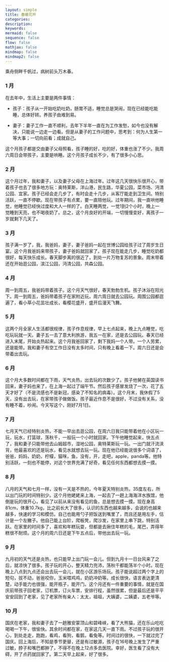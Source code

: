 ```yaml
---
layout: simple
title: 春暖花开
categories:
description:
keywords:
mermaid: false
sequence: false
flow: false
mathjax: false
mindmap: false
mindmap2: false
---
```


乘舟侧畔千帆过，病树前头万木春。

### 1 月

在去年中，生活上主要是两件事情：

- 孩子：孩子从一开始吃奶吐奶，肠胃不适，睡觉总是哭闹，现在已经能吃能睡，总体好转。养孩子由难到易。

- 妻子：妻子工作一直不顺利，去年下半年一直在为工作发愁，如今也没有解决，只能说一边走一边看。但是从妻子的工作问题中，思考到：何为人生第一等大事；一切向前看；成就自己。

这个月孩子都是交由妻子父母照看，孩子睡的好，吃的好，体重也涨了不少。我周六周日会带孩子，主要是哄睡。这个月孩子成长不少，有了很多小心思。

### 2 月

<p>这个月过年，我和妻子，以及妻子父母在上海过年。过年这几天很快乐很开心，带着孩子也去了很多地方玩：奥特莱斯，洋山港，民生路，华夏公园，菜市场、沔清公园、宜家。孩子已经会走几步了，有时会走十几步，从客厅能走到卫生间。特别活跃，一直不停歇。现在带孩子有点累，要一直陪他玩。过年期间，我一直哄他睡觉，他睡觉已经快过度和大人一样的了。白天睡两觉，一觉1到2个小时，晚上一觉睡到天亮，也不喝夜奶了。总之，这个月良好的开端，一切慢慢变好，离孩子一岁就剩下几天了。</p>

### 3 月

<p>孩子满一岁了，我，我爸妈，妻子，妻子爸妈一起在世博公园给孩子过了周岁生日宴。这个月我爸妈来带孩子，妻子爸妈就回家了。孩子现在能走几步，睡觉吃奶都很好，每天快乐成长。春天脚步离的很近了，到处一片万物复苏的景象。周末带着还在开始逛公园，滨江公园，沔清公园，共森公园。</p>

### 4 月

<p>周一到周五，我爸妈带着孩子。这个月天气很好，春天勃勃生机。孩子沐浴在阳光下。周一到周五，爸妈带着孩子在家附近玩，周六周日就去公园玩。周围公园都逛遍了，看小草小花茁壮成长，看樱花盛开，盛开后漫天飞舞。</p>

### 5 月

<p>这两个月全家人生活都很规律，孩子作息规律，早上七点起来，晚上九点睡觉，吃吃玩玩就一天。妻子五一去了意大利旅游，我五一在家，还是去公园玩。春天已经进入末尾，开始炎热起来。这个月我爸回家了，剩下我妈一个人带。一个人劳累，还是能带。我和妻子有空工作日没有太多时间，只有晚上看着一下。周六日还是会带着出去玩。</p>

### 6 月

这个月大多数时间都在下雨，天气炎热，出去玩的次数少了。孩子他舅在英国读书回来，妻子妈也来了，在上海一起过了端午节。然后孩子感冒发烧了一次，花了五天才好了（不是流感也不是新冠，感染了不知名的病毒）。这个月末，我休假了5天，没有出去玩，在家带孩子做做饭。孩子最近作息不是很好，不过没有关系，没有睡不着，吵闹。今天写这个，刚好7月1日。

### 7 月

<p>七月天气已经特别炎热，不能一早出去逛公园，在周六日我只能带着他在小区玩一玩，玩水，打篮球，荡秋千，一般玩一个小时就回家。下午他睡觉起来，快五点了，我和妻子只能带他去山姆超市，湿地公园，奥特莱斯玩一玩。一出门就汗流浃背，他最喜欢的还是玩水，看见水就想去玩一玩。现在他已经能说很多个词语了，爸爸，妈妈，奶奶，柠檬，猫咪，鱼，没有，开，走吧，apple，panda等。他特别活跃，一刻也不能停，对这个世界充满了好奇，看见任何东西都想去摸一摸。</p>

### 8 月

<p>八月的天气和七月一样，没有一天是不热的，今年夏天特别炎热，35度左右，所以出门玩的时间特别少。这个月他姥姥来上海，一起去了一趟上海海洋水族馆，他倒是玩的很开心，看见了以前从来没有看见的鱼，总是想去摸一摸。现在身高81cm，体重10.7kg，比之前长大了很多，认识的东西也越来越多，会说的也越来越多，快速的学习和模仿。自己也能用勺子把饭送到嘴里了，而且还是用左手，估计是一个左撇子。他自己能上台阶，爬板凳，爬沙发，在家里上串下跳，特别活跃。在家里的时间多了，喜欢和年糕玩耍，但都是去揪住年糕的毛，尾巴，弄得年糕很不耐烦。这个月的周六日还是下午五点后，带他出去玩一玩。</p>

### 9 月

<p>九月初的天气还是炎热，也只能早上出门玩一会儿。但到九月十一日台风来了之后，就凉快了很多。孩子玩的开心，整天精力充沛，荡秋千都能荡半个小时。现在晚上八点到九点还会出去玩一会儿，就在小区游乐场玩。孩子能说超过两个字上的短句，拔不动，爸爸咬你，玉米喂鸡鸡，奶奶冲奶等。成长很快，语言表达更清楚，动手能力也很强，能开瓶子，能开门。这个月还有一件重要的事情，就是在国庆前带孩子回老家，订机票，订火车票，安排行程，虽然很累，但是最后还是平平安安回到了老家，见了老家所有亲人：太太，祖祖，大姨婆，二姨婆，五老爷等。</p>

### 10 月

<p>国庆在老家，我和妻子去了一趟雅安蒙顶山和碧峰峡，看了大熊猫，还在乐山吃吃喝喝一下午，很愉快。其余时间都在家，在家这几天一直下雨。不过孩子玩的很开心，到处走走，跑跑，看鸡，看狗，看鹅，看兔等。时间过的很快，一下就过完了国庆。回上海后，不知是季节更替，还是有过敏源，孩子在16号晚上发生了严重过敏，脖子和嘴巴都肿了，不得不在晚上12点多去医院。幸好，医生看了没有大碍，开了点药就回家了。第二天早上起来，好了很多。</p>
